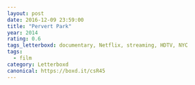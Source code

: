 ```yaml
---
layout: post 
date: 2016-12-09 23:59:00
title: "Pervert Park"
year: 2014
rating: 0.6
tags_letterboxd: documentary, Netflix, streaming, HDTV, NYC
tags:
  - film
category: Letterboxd
canonical: https://boxd.it/csR45
---
```

